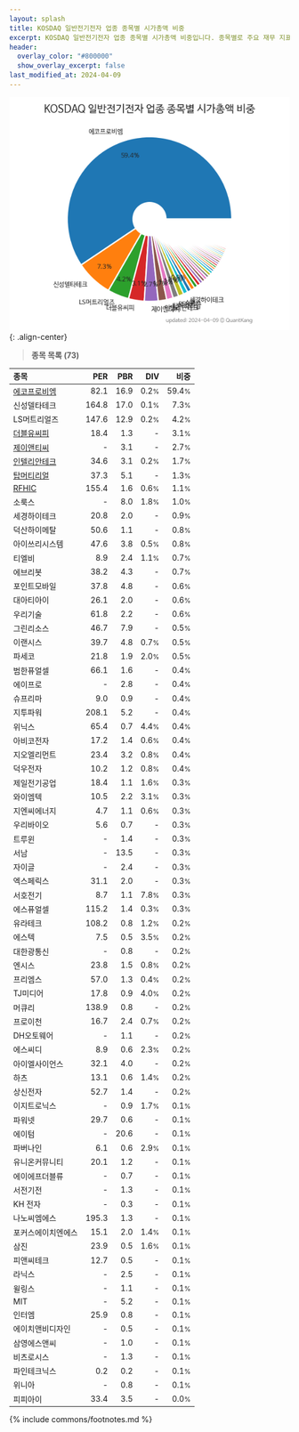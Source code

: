 ```yaml
---
layout: splash
title: KOSDAQ 일반전기전자 업종 종목별 시가총액 비중
excerpt: KOSDAQ 일반전기전자 업종 종목별 시가총액 비중입니다. 종목별로 주요 재무 지표를 함께 표시합니다.
header:
  overlay_color: "#800000"
  show_overlay_excerpt: false
last_modified_at: 2024-04-09
---
```



![KOSDAQ 일반전기전자 업종 종목별 시가총액 비중](/stats/sector/images/kosdaq_업종_일반전기전자_종목.png){: .align-center}


> **종목 목록 (73)**<a id="list"></a>

| **종목** | **PER** | **PBR** | **DIV** | **비중** |
| :------- | ------: | ------: | ------: | -------: |
| [에코프로비엠](/247540/) | 82.1 | 16.9 | 0.2<small>%</small> | 59.4<small>%</small> |
| 신성델타테크 | 164.8 | 17.0 | 0.1<small>%</small> | 7.3<small>%</small> |
| LS머트리얼즈 | 147.6 | 12.9 | 0.2<small>%</small> | 4.2<small>%</small> |
| [더블유씨피](/393890/) | 18.4 | 1.3 | - | 3.1<small>%</small> |
| [제이앤티씨](/204270/) | - | 3.1 | - | 2.7<small>%</small> |
| [인텔리안테크](/189300/) | 34.6 | 3.1 | 0.2<small>%</small> | 1.7<small>%</small> |
| [탑머티리얼](/360070/) | 37.3 | 5.1 | - | 1.3<small>%</small> |
| [RFHIC](/218410/) | 155.4 | 1.6 | 0.6<small>%</small> | 1.1<small>%</small> |
| 소룩스 | - | 8.0 | 1.8<small>%</small> | 1.0<small>%</small> |
| 세경하이테크 | 20.8 | 2.0 | - | 0.9<small>%</small> |
| 덕산하이메탈 | 50.6 | 1.1 | - | 0.8<small>%</small> |
| 아이쓰리시스템 | 47.6 | 3.8 | 0.5<small>%</small> | 0.8<small>%</small> |
| 티엘비 | 8.9 | 2.4 | 1.1<small>%</small> | 0.7<small>%</small> |
| 에브리봇 | 38.2 | 4.3 | - | 0.7<small>%</small> |
| 포인트모바일 | 37.8 | 4.8 | - | 0.6<small>%</small> |
| 대아티아이 | 26.1 | 2.0 | - | 0.6<small>%</small> |
| 우리기술 | 61.8 | 2.2 | - | 0.6<small>%</small> |
| 그린리소스 | 46.7 | 7.9 | - | 0.5<small>%</small> |
| 이랜시스 | 39.7 | 4.8 | 0.7<small>%</small> | 0.5<small>%</small> |
| 파세코 | 21.8 | 1.9 | 2.0<small>%</small> | 0.5<small>%</small> |
| 범한퓨얼셀 | 66.1 | 1.6 | - | 0.4<small>%</small> |
| 에이프로 | - | 2.8 | - | 0.4<small>%</small> |
| 슈프리마 | 9.0 | 0.9 | - | 0.4<small>%</small> |
| 지투파워 | 208.1 | 5.2 | - | 0.4<small>%</small> |
| 위닉스 | 65.4 | 0.7 | 4.4<small>%</small> | 0.4<small>%</small> |
| 아비코전자 | 17.2 | 1.4 | 0.6<small>%</small> | 0.4<small>%</small> |
| 지오엘리먼트 | 23.4 | 3.2 | 0.8<small>%</small> | 0.4<small>%</small> |
| 덕우전자 | 10.2 | 1.2 | 0.8<small>%</small> | 0.4<small>%</small> |
| 제일전기공업 | 18.4 | 1.1 | 1.6<small>%</small> | 0.3<small>%</small> |
| 와이엠텍 | 10.5 | 2.2 | 3.1<small>%</small> | 0.3<small>%</small> |
| 지엔씨에너지 | 4.7 | 1.1 | 0.6<small>%</small> | 0.3<small>%</small> |
| 우리바이오 | 5.6 | 0.7 | - | 0.3<small>%</small> |
| 트루윈 | - | 1.4 | - | 0.3<small>%</small> |
| 서남 | - | 13.5 | - | 0.3<small>%</small> |
| 자이글 | - | 2.4 | - | 0.3<small>%</small> |
| 엑스페릭스 | 31.1 | 2.0 | - | 0.3<small>%</small> |
| 서호전기 | 8.7 | 1.1 | 7.8<small>%</small> | 0.3<small>%</small> |
| 에스퓨얼셀 | 115.2 | 1.4 | 0.3<small>%</small> | 0.3<small>%</small> |
| 유라테크 | 108.2 | 0.8 | 1.2<small>%</small> | 0.2<small>%</small> |
| 에스텍 | 7.5 | 0.5 | 3.5<small>%</small> | 0.2<small>%</small> |
| 대한광통신 | - | 0.8 | - | 0.2<small>%</small> |
| 엔시스 | 23.8 | 1.5 | 0.8<small>%</small> | 0.2<small>%</small> |
| 프리엠스 | 57.0 | 1.3 | 0.4<small>%</small> | 0.2<small>%</small> |
| TJ미디어 | 17.8 | 0.9 | 4.0<small>%</small> | 0.2<small>%</small> |
| 머큐리 | 138.9 | 0.8 | - | 0.2<small>%</small> |
| 프로이천 | 16.7 | 2.4 | 0.7<small>%</small> | 0.2<small>%</small> |
| DH오토웨어 | - | 1.1 | - | 0.2<small>%</small> |
| 에스씨디 | 8.9 | 0.6 | 2.3<small>%</small> | 0.2<small>%</small> |
| 아이엘사이언스 | 32.1 | 4.0 | - | 0.2<small>%</small> |
| 하츠 | 13.1 | 0.6 | 1.4<small>%</small> | 0.2<small>%</small> |
| 상신전자 | 52.7 | 1.4 | - | 0.2<small>%</small> |
| 이지트로닉스 | - | 0.9 | 1.7<small>%</small> | 0.1<small>%</small> |
| 파워넷 | 29.7 | 0.6 | - | 0.1<small>%</small> |
| 에이텀 | - | 20.6 | - | 0.1<small>%</small> |
| 파버나인 | 6.1 | 0.6 | 2.9<small>%</small> | 0.1<small>%</small> |
| 유니온커뮤니티 | 20.1 | 1.2 | - | 0.1<small>%</small> |
| 에이에프더블류 | - | 0.7 | - | 0.1<small>%</small> |
| 서전기전 | - | 1.3 | - | 0.1<small>%</small> |
| KH 전자 | - | 0.3 | - | 0.1<small>%</small> |
| 나노씨엠에스 | 195.3 | 1.3 | - | 0.1<small>%</small> |
| 포커스에이치엔에스 | 15.1 | 2.0 | 1.4<small>%</small> | 0.1<small>%</small> |
| 삼진 | 23.9 | 0.5 | 1.6<small>%</small> | 0.1<small>%</small> |
| 피앤씨테크 | 12.7 | 0.5 | - | 0.1<small>%</small> |
| 라닉스 | - | 2.5 | - | 0.1<small>%</small> |
| 윌링스 | - | 1.1 | - | 0.1<small>%</small> |
| MIT | - | 5.2 | - | 0.1<small>%</small> |
| 인터엠 | 25.9 | 0.8 | - | 0.1<small>%</small> |
| 에이치앤비디자인 | - | 0.5 | - | 0.1<small>%</small> |
| 삼영에스앤씨 | - | 1.0 | - | 0.1<small>%</small> |
| 비츠로시스 | - | 1.3 | - | 0.1<small>%</small> |
| 파인테크닉스 | 0.2 | 0.2 | - | 0.1<small>%</small> |
| 위니아 | - | 0.8 | - | 0.1<small>%</small> |
| 피피아이 | 33.4 | 3.5 | - | 0.0<small>%</small> |

{% include commons/footnotes.md %}